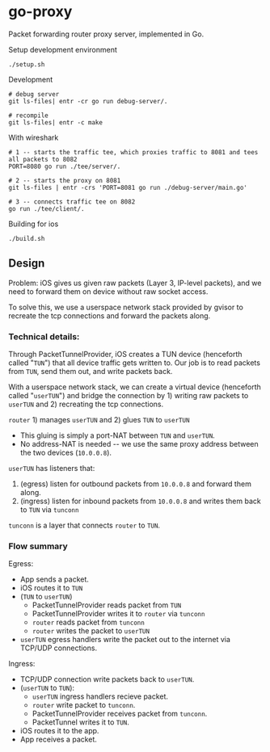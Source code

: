 # go-proxy

Packet forwarding router proxy server, implemented in Go.

Setup development environment
```
./setup.sh
```

Development
```
# debug server
git ls-files| entr -cr go run debug-server/.

# recompile
git ls-files| entr -c make
```

With wireshark
```
# 1 -- starts the traffic tee, which proxies traffic to 8081 and tees all packets to 8082
PORT=8080 go run ./tee/server/.

# 2 -- starts the proxy on 8081
git ls-files | entr -crs 'PORT=8081 go run ./debug-server/main.go'

# 3 -- connects traffic tee on 8082
go run ./tee/client/.
```

Building for ios
```
./build.sh
```

## Design

Problem: iOS gives us given raw packets (Layer 3, IP-level packets), and we need to forward them on device without raw socket access.

To solve this, we use a userspace network stack provided by gvisor to recreate the tcp connections and forward the packets along.

### Technical details:

Through PacketTunnelProvider, iOS creates a TUN device (henceforth called "`TUN`") that all device traffic gets written to. Our job is to read packets from `TUN`, send them out, and write packets back.

With a userspace network stack, we can create a virtual device (henceforth called "`userTUN`") and bridge the connection by 1) writing raw packets to `userTUN` and 2) recreating the tcp connections.

`router` 1) manages `userTUN` and 2) glues `TUN` to `userTUN`
  - This gluing is simply a port-NAT between `TUN` and `userTUN`.
  - No address-NAT is needed -- we use the same proxy address between the two devices (`10.0.0.8`).


`userTUN` has listeners that:
 1. (egress) listen for outbound packets from `10.0.0.8` and forward them along.
 1. (ingress) listen for inbound packets from `10.0.0.8` and writes them back to `TUN` via `tunconn`

`tunconn` is a layer that connects `router` to `TUN`.

### Flow summary

Egress:

- App sends a packet.
- iOS routes it to `TUN`
- (`TUN` to `userTUN`)
    - PacketTunnelProvider reads packet from `TUN`
    - PacketTunnelProvider writes it to `router` via `tunconn`
    - `router` reads packet from `tunconn`
    - `router` writes the packet to `userTUN`
- `userTUN` egress handlers write the packet out to the internet via TCP/UDP connections.

Ingress:

- TCP/UDP connection write packets back to `userTUN`.
- (`userTUN` to `TUN`):
    - `userTUN` ingress handlers recieve packet.
    - `router` write packet to `tunconn`.
    - PacketTunnelProvider receives packet from `tunconn`.
    - PacketTunnel writes it to `TUN`.
- iOS routes it to the app.
- App receives a packet.
